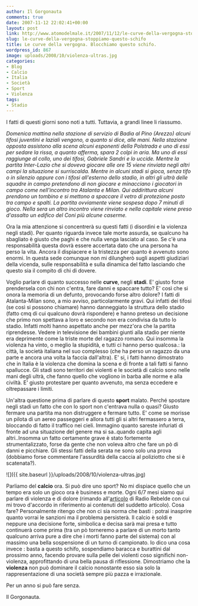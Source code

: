 ```yaml
---
author: Il Gorgonauta
comments: true
date: 2007-11-12 22:02:41+00:00
layout: post
link: http://www.atomodelmale.it/2007/11/12/le-curve-della-vergogna-stoppiamo-questo-schifo/
slug: le-curve-della-vergogna-stoppiamo-questo-schifo
title: Le curve della vergogna. Blocchiamo questo schifo.
wordpress_id: 867
image: uploads/2008/10/violenza-ultras.jpg
categories:
- Blog
- Calcio
- Italia
- Società
- Sport
- Violenza
tags:
- Stadio
---
```


I fatti di questi giorni sono noti a tutti. Tuttavia, a grandi linee li riassumo.

_Domenica mattina nella stazione di servizio di Badia al Pino (Arezzo) alcuni tifosi juventini e laziali vengono, a quanto si dice, alle mani. Nella stazione opposta assistono alla scena alcuni esponenti della Polstrada e uno di essi per sedare la rissa, a quanto afferma, spara 2 colpi in aria. Ma uno di essi raggiunge al collo, uno dei tifosi, Gabriele Sandri e lo uccide. Mentre la partita Inter-Lazio che si doveva giocare alle ore 15 viene rinviata negli altri campi la situazione si surriscalda. Mentre in alcuni stadi si gioca, senza tifo o in silenzio oppure con i tifosi all'esterno dello stadio, in altri gli ultrà delle squadre in campo pretendono di non giocare e minacciano i giocatori in campo come nell'incontro tra Atalanta e Milan. Qui addirittura alcuni prendono un tombino e si mettono a spaccare il vetro di protezione posto tra campo e spalti. La partita ovviamente viene sospesa dopo 7 minuti di gioco. Nella sera un altro incontro viene rinviato e nella capitale viene preso d'assalto un edifico del Coni più alcune caserme._

Ora la mia attenzione si concentrerà su questi fatti (i disordini e la violenza negli stadi). Per quanto riguarda invece tale morte assurda, se qualcuno ha sbagliato è giusto che paghi e che nulla venga lasciato al caso. Se c'è una responsabilità questa dovrà essere accertata dato che una persona ha perso la vita. Ancora il dispiacere e la tristezza per quanto è avvenuto sono enormi. In questa sede comunque non mi dilungherò sugli aspetti giudiziari della vicenda, sulle responsabilità e sulla dinamica del fatto lasciando che questo sia il compito di chi di dovere.

Voglio parlare di quanto successo nelle **curve**, negli **stadi**. E' giusto forse prendersela con chi non c'entra, fare danni e spaccare tutto? E' così che si onora la memoria di un defunto, provocando forse altro dolore? I fatti di Atalanta-Milan sono, a mio avviso, particolarmente gravi. Qui infatti dei tifosi (se così si possono chiamare) hanno danneggiato la struttura dello stadio (fatto cmq di cui qualcuno dovrà rispondere) e hanno preteso un decisione che primo non spettava a loro e secondo non era condivisa da tutto lo stadio. Infatti molti hanno aspettato anche per mezz'ora che la partita riprendesse. Vedere in televisione dei bambini giunti alla stadio per niente era deprimente come la triste morte del ragazzo romano. Qui insomma la violenza ha vinto, o meglio la stupidità, e tutti ci hanno perso qualcosa.: la città, la società italiana nel suo complesso (che ha perso un ragazzo da una parte e ancora una volta la faccia dall'altra). E' si, i fatti hanno dimostrato che in Italia è la violenza che domina la scena e di fronte a tali fatti si fanno spallucce. Gli stadi sono territori dei violenti e le società di calcio sono nelle mani degli ultrà, che fanno quello che vogliono in barba alle norme e alla civiltà. E' giusto protestare per quanto avvenuto, ma senza eccedere e oltrepassare i limiti.

Un'altra questione prima di parlare di questo **sport** malato. Perché spostare negli stadi un fatto che con lo sport non c'entrava nulla o quasi? Giusto fermare una partita ma non distruggere e fermare tutto. E' come se morisse un pilota di un aereo passeggeri e allora tutti gli si altri fermassero  a terra, bloccando di fatto il traffico nei cieli. Immagino quanto sareste infuriati di fronte ad una situazione del genere ma si sa..quando capita agli altri..Insomma un fatto certamente grave è stato fortemente strumentalizzato, forse da gente che non voleva altro che fare un pò di danni e picchiare. Gli stessi fatti della serata ne sono solo una prova (dobbiamo forse commentare l'assurdità  della caccia al poliziotto che si è scatenata?).

![]({{ site.baseurl }}/uploads/2008/10/violenza-ultras.jpg)

Parliamo del **calcio** ora. Si può dire uno sport? No mi dispiace quello che un tempo era solo un gioco ora è business e morte. Ogni 6/7 mesi siamo qui parlare di violenza e di dolore (rimando all'[articolo](/2007/02/03/calcio-assassino.html) di Radio Rebelde con cui mi trovo d'accordo in riferimento ai contenuti del suddetto articolo). Cosa fare? Personalmente ritengo che non ci sia norma che basti : potrai inasprire quanto vorrai le sanzioni ma il problema persisterà. Il calcio è soldi e neppure una decisione forte, simbolica e decisa sarà mai presa e tutto continuerà come prima (tra un pò torneremo a parlare di un morto tanto qualcuno arriva pure a dire che i morti fanno parte del sistema) con al massimo una bella sospensione di un turno di campionato. Io dico una cosa invece : basta a questo schifo, sospendiamo baracca e burattini dal prossimo anno, facendo provare sulla pelle dei violenti coso significhi non-violenza, approfittando di una bella pausa di riflessione. Dimostriamo che la **violenza** non può dominare il calcio nonostante esso sia solo la rappresentazione di una società sempre più pazza e irrazionale.

Per un anno si può fare senza.

Il Gorgonauta. 
